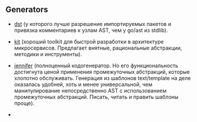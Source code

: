 ## Generators

*   [dst](https://github.com/dave/dst) (у которого лучше разрешение импортируемых пакетов и привязка комментариев к узлам AST, чем у go/ast из stdlib).

*   [kit](https://github.com/go-kit/kit) (хороший toolkit для быстрой разработки в архитектуре микросервисов. Предлагает внятные, рациональные абстракции, методики и инструменты).

*   [jennifer](https://github.com/dave/jennifer) (полноценный кодогенератор. Но его функциональность достигнута ценой применения промежуточных абстракций, которые хлопотно обслуживать. Генерация из шаблонов text/template на деле оказалась удобней, хоть и менее универсальной, чем манипулирование непосредственно AST с использованием промежуточных абстракций. Писать, читать и править шаблоны проще).
*   
